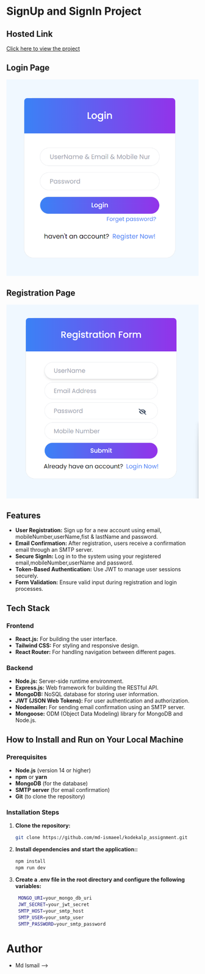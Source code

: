 # SignUp and SignIn Project

## Hosted Link

[Click here to view the project](https://kkdp-assignment.netlify.app)

## Login Page

![Login Page](/Frontend/src/assets/Screenshot%202024-09-20%20133616.png)

## Registration Page

![Registration Page](/Frontend/src/assets/Screenshot%202024-10-25%20102703.png)

## Features

- **User Registration:** Sign up for a new account using email, mobileNumber,userName,fist & lastName and password.
- **Email Confirmation:** After registration, users receive a confirmation email through an SMTP server.
- **Secure SignIn:** Log in to the system using your registered email,mobileNumber,userName and password.
- **Token-Based Authentication:** Use JWT to manage user sessions securely.
- **Form Validation:** Ensure valid input during registration and login processes.

## Tech Stack

### Frontend

- **React.js:** For building the user interface.
- **Tailwind CSS:** For styling and responsive design.
- **React Router:** For handling navigation between different pages.

### Backend

- **Node.js:** Server-side runtime environment.
- **Express.js:** Web framework for building the RESTful API.
- **MongoDB:** NoSQL database for storing user information.
- **JWT (JSON Web Tokens):** For user authentication and authorization.
- **Nodemailer:** For sending email confirmation using an SMTP server.
- **Mongoose:** ODM (Object Data Modeling) library for MongoDB and Node.js.

## How to Install and Run on Your Local Machine

### Prerequisites

- **Node.js** (version 14 or higher)
- **npm** or **yarn**
- **MongoDB** (for the database)
- **SMTP server** (for email confirmation)
- **Git** (to clone the repository)

### Installation Steps

1. **Clone the repository:**

   ```bash
   git clone https://github.com/md-ismaeel/kodekalp_assignment.git
   ```

2. **Install dependencies and start the application::**

   ```bash
   npm install
   npm run dev
   ```

3. **Create a .env file in the root directory and configure the following variables:**

   ```bash
    MONGO_URI=your_mongo_db_uri
    JWT_SECRET=your_jwt_secret
    SMTP_HOST=your_smtp_host
    SMTP_USER=your_smtp_user
    SMTP_PASSWORD=your_smtp_password
   ```

# Author

- Md Ismail -->
